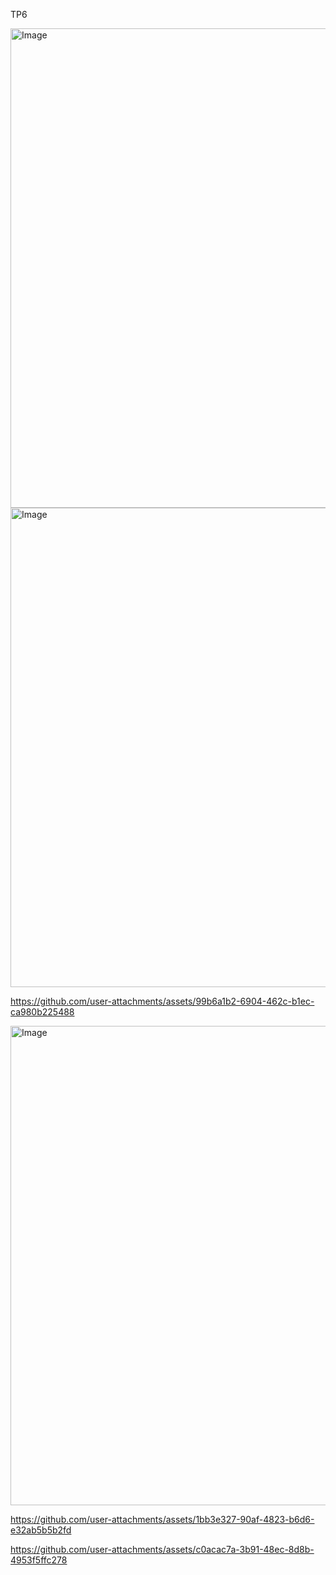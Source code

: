 TP6

<img width="1365" height="767" alt="Image" src="https://github.com/user-attachments/assets/921749e6-3317-45b6-8328-0a578db17684" />


<img width="1365" height="767" alt="Image" src="https://github.com/user-attachments/assets/4e878ac0-95da-45b1-84a3-6ddd8fbb79a1" />


https://github.com/user-attachments/assets/99b6a1b2-6904-462c-b1ec-ca980b225488

<img width="1365" height="767" alt="Image" src="https://github.com/user-attachments/assets/6c421791-3de1-4b09-891f-6524c1e0276b" />


https://github.com/user-attachments/assets/1bb3e327-90af-4823-b6d6-e32ab5b5b2fd


https://github.com/user-attachments/assets/c0acac7a-3b91-48ec-8d8b-4953f5ffc278
